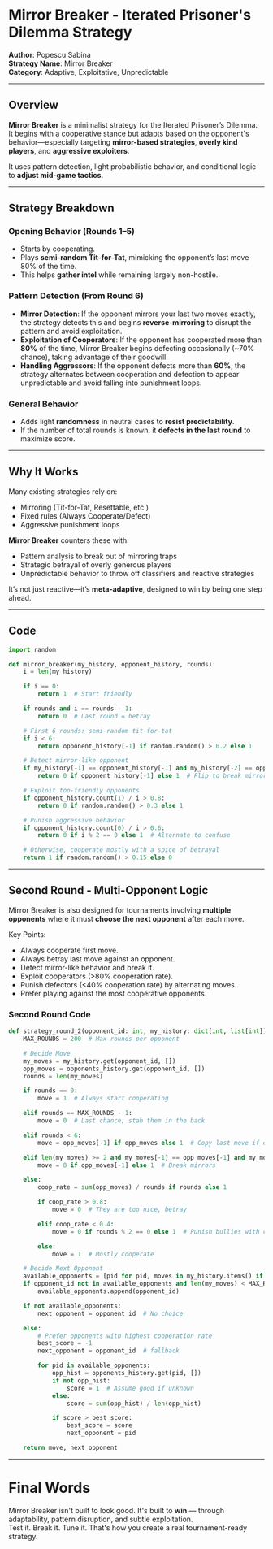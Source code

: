 
# Mirror Breaker - Iterated Prisoner's Dilemma Strategy

**Author**: Popescu Sabina  
**Strategy Name**: Mirror Breaker  
**Category**: Adaptive, Exploitative, Unpredictable

---

## Overview

**Mirror Breaker** is a minimalist strategy for the Iterated Prisoner’s Dilemma.  
It begins with a cooperative stance but adapts based on the opponent's behavior—especially targeting **mirror-based strategies**, **overly kind players**, and **aggressive exploiters**.

It uses pattern detection, light probabilistic behavior, and conditional logic to **adjust mid-game tactics**.

---

## Strategy Breakdown

### Opening Behavior (Rounds 1–5)
- Starts by cooperating.
- Plays **semi-random Tit-for-Tat**, mimicking the opponent’s last move 80% of the time.
- This helps **gather intel** while remaining largely non-hostile.

### Pattern Detection (From Round 6)
- **Mirror Detection**: If the opponent mirrors your last two moves exactly, the strategy detects this and begins **reverse-mirroring** to disrupt the pattern and avoid exploitation.
- **Exploitation of Cooperators**: If the opponent has cooperated more than **80%** of the time, Mirror Breaker begins defecting occasionally (~70% chance), taking advantage of their goodwill.
- **Handling Aggressors**: If the opponent defects more than **60%**, the strategy alternates between cooperation and defection to appear unpredictable and avoid falling into punishment loops.

### General Behavior
- Adds light **randomness** in neutral cases to **resist predictability**.
- If the number of total rounds is known, it **defects in the last round** to maximize score.

---

## Why It Works

Many existing strategies rely on:
- Mirroring (Tit-for-Tat, Resettable, etc.)
- Fixed rules (Always Cooperate/Defect)
- Aggressive punishment loops

**Mirror Breaker** counters these with:
- Pattern analysis to break out of mirroring traps
- Strategic betrayal of overly generous players
- Unpredictable behavior to throw off classifiers and reactive strategies

It’s not just reactive—it’s **meta-adaptive**, designed to win by being one step ahead.

---

## Code

```python
import random

def mirror_breaker(my_history, opponent_history, rounds):
    i = len(my_history)

    if i == 0:
        return 1  # Start friendly

    if rounds and i == rounds - 1:
        return 0  # Last round = betray

    # First 6 rounds: semi-random tit-for-tat
    if i < 6:
        return opponent_history[-1] if random.random() > 0.2 else 1

    # Detect mirror-like opponent
    if my_history[-1] == opponent_history[-1] and my_history[-2] == opponent_history[-2]:
        return 0 if opponent_history[-1] else 1  # Flip to break mirror

    # Exploit too-friendly opponents
    if opponent_history.count(1) / i > 0.8:
        return 0 if random.random() > 0.3 else 1

    # Punish aggressive behavior
    if opponent_history.count(0) / i > 0.6:
        return 0 if i % 2 == 0 else 1  # Alternate to confuse

    # Otherwise, cooperate mostly with a spice of betrayal
    return 1 if random.random() > 0.15 else 0
```

---

## Second Round - Multi-Opponent Logic

Mirror Breaker is also designed for tournaments involving **multiple opponents** where it must **choose the next opponent** after each move.  

Key Points:
- Always cooperate first move.
- Always betray last move against an opponent.
- Detect mirror-like behavior and break it.
- Exploit cooperators (>80% cooperation rate).
- Punish defectors (<40% cooperation rate) by alternating moves.
- Prefer playing against the most cooperative opponents.

### Second Round Code

```python
def strategy_round_2(opponent_id: int, my_history: dict[int, list[int]], opponents_history: dict[int, list[int]]) -> tuple[int, int]:
    MAX_ROUNDS = 200  # Max rounds per opponent

    # Decide Move
    my_moves = my_history.get(opponent_id, [])
    opp_moves = opponents_history.get(opponent_id, [])
    rounds = len(my_moves)

    if rounds == 0:
        move = 1  # Always start cooperating

    elif rounds == MAX_ROUNDS - 1:
        move = 0  # Last chance, stab them in the back

    elif rounds < 6:
        move = opp_moves[-1] if opp_moves else 1  # Copy last move if exists, else cooperate

    elif len(my_moves) >= 2 and my_moves[-1] == opp_moves[-1] and my_moves[-2] == opp_moves[-2]:
        move = 0 if opp_moves[-1] else 1  # Break mirrors

    else:
        coop_rate = sum(opp_moves) / rounds if rounds else 1

        if coop_rate > 0.8:
            move = 0  # They are too nice, betray

        elif coop_rate < 0.4:
            move = 0 if rounds % 2 == 0 else 1  # Punish bullies with confusing pattern

        else:
            move = 1  # Mostly cooperate

    # Decide Next Opponent
    available_opponents = [pid for pid, moves in my_history.items() if len(moves) < MAX_ROUNDS]
    if opponent_id not in available_opponents and len(my_moves) < MAX_ROUNDS:
        available_opponents.append(opponent_id)

    if not available_opponents:
        next_opponent = opponent_id  # No choice

    else:
        # Prefer opponents with highest cooperation rate
        best_score = -1
        next_opponent = opponent_id  # fallback

        for pid in available_opponents:
            opp_hist = opponents_history.get(pid, [])
            if not opp_hist:
                score = 1  # Assume good if unknown
            else:
                score = sum(opp_hist) / len(opp_hist)

            if score > best_score:
                best_score = score
                next_opponent = pid

    return move, next_opponent
```

---


#  Final Words

Mirror Breaker isn't built to look good. It's built to **win** — through adaptability, pattern disruption, and subtle exploitation.  
Test it. Break it. Tune it. That's how you create a real tournament-ready strategy.

